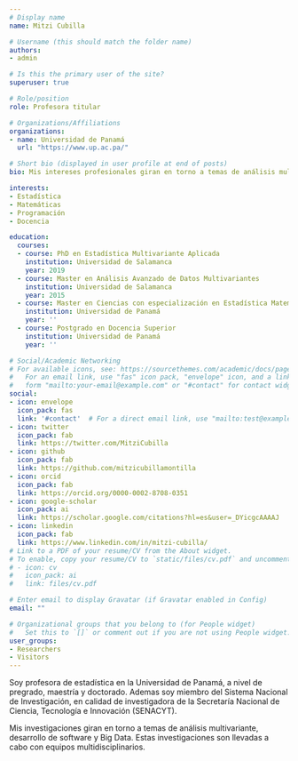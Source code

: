 ```yaml
---
# Display name
name: Mitzi Cubilla

# Username (this should match the folder name)
authors:
- admin

# Is this the primary user of the site?
superuser: true

# Role/position
role: Profesora titular

# Organizations/Affiliations
organizations:
- name: Universidad de Panamá
  url: "https://www.up.ac.pa/"

# Short bio (displayed in user profile at end of posts)
bio: Mis intereses profesionales giran en torno a temas de análisis multivariante, desarrollo de software y Big Data.

interests:
- Estadística
- Matemáticas
- Programación
- Docencia

education:
  courses:
  - course: PhD en Estadística Multivariante Aplicada
    institution: Universidad de Salamanca
    year: 2019
  - course: Master en Análisis Avanzado de Datos Multivariantes
    institution: Universidad de Salamanca
    year: 2015
  - course: Master en Ciencias con especialización en Estadística Matemática
    institution: Universidad de Panamá
    year: ''
  - course: Postgrado en Docencia Superior
    institution: Universidad de Panamá
    year: ''

# Social/Academic Networking
# For available icons, see: https://sourcethemes.com/academic/docs/page-builder/#icons
#   For an email link, use "fas" icon pack, "envelope" icon, and a link in the
#   form "mailto:your-email@example.com" or "#contact" for contact widget.
social:
- icon: envelope
  icon_pack: fas
  link: '#contact'  # For a direct email link, use "mailto:test@example.org".
- icon: twitter
  icon_pack: fab
  link: https://twitter.com/MitziCubilla
- icon: github
  icon_pack: fab
  link: https://github.com/mitzicubillamontilla
- icon: orcid
  icon_pack: fab
  link: https://orcid.org/0000-0002-8708-0351
- icon: google-scholar
  icon_pack: ai
  link: https://scholar.google.com/citations?hl=es&user=_DYicgcAAAAJ
- icon: linkedin
  icon_pack: fab
  link: https://www.linkedin.com/in/mitzi-cubilla/
# Link to a PDF of your resume/CV from the About widget.
# To enable, copy your resume/CV to `static/files/cv.pdf` and uncomment the lines below.
# - icon: cv
#   icon_pack: ai
#   link: files/cv.pdf

# Enter email to display Gravatar (if Gravatar enabled in Config)
email: ""

# Organizational groups that you belong to (for People widget)
#   Set this to `[]` or comment out if you are not using People widget.
user_groups:
- Researchers
- Visitors
---
```


Soy profesora de estadística en la Universidad de Panamá, a nivel de pregrado, maestría y doctorado. Ademas soy miembro del Sistema Nacional de Investigación, en calidad de investigadora de la Secretaría Nacional de Ciencia, Tecnología e Innovación (SENACYT).

Mis investigaciones giran en torno a temas de análisis multivariante, desarrollo de software y Big Data. Estas investigaciones son llevadas a cabo con equipos multidisciplinarios. 
